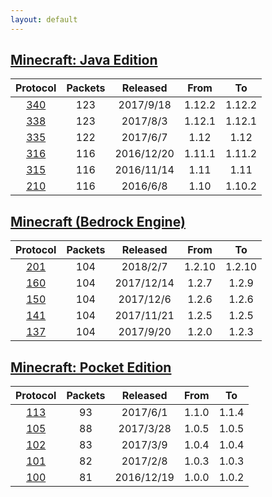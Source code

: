 ```yaml
---
layout: default
---
```


## [Minecraft: Java Edition](protocol/java340)

Protocol | Packets | Released | From | To
:---:|:---:|:---:|:---:|:---:
[340](protocol/java340) | 123 | 2017/9/18 | 1.12.2 | 1.12.2
[338](protocol/java338) | 123 | 2017/8/3 | 1.12.1 | 1.12.1
[335](protocol/java335) | 122 | 2017/6/7 | 1.12 | 1.12
[316](protocol/java316) | 116 | 2016/12/20 | 1.11.1 | 1.11.2
[315](protocol/java315) | 116 | 2016/11/14 | 1.11 | 1.11
[210](protocol/java210) | 116 | 2016/6/8 | 1.10 | 1.10.2

## [Minecraft (Bedrock Engine)](protocol/bedrock201)

Protocol | Packets | Released | From | To
:---:|:---:|:---:|:---:|:---:
[201](protocol/bedrock201) | 104 | 2018/2/7 | 1.2.10 | 1.2.10
[160](protocol/bedrock160) | 104 | 2017/12/14 | 1.2.7 | 1.2.9
[150](protocol/bedrock150) | 104 | 2017/12/6 | 1.2.6 | 1.2.6
[141](protocol/bedrock141) | 104 | 2017/11/21 | 1.2.5 | 1.2.5
[137](protocol/bedrock137) | 104 | 2017/9/20 | 1.2.0 | 1.2.3

## [Minecraft: Pocket Edition](protocol/pocket113)

Protocol | Packets | Released | From | To
:---:|:---:|:---:|:---:|:---:
[113](protocol/pocket113) | 93 | 2017/6/1 | 1.1.0 | 1.1.4
[105](protocol/pocket105) | 88 | 2017/3/28 | 1.0.5 | 1.0.5
[102](protocol/pocket102) | 83 | 2017/3/9 | 1.0.4 | 1.0.4
[101](protocol/pocket101) | 82 | 2017/2/8 | 1.0.3 | 1.0.3
[100](protocol/pocket100) | 81 | 2016/12/19 | 1.0.0 | 1.0.2
